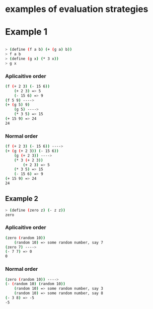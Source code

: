 # examples of evaluation strategies


# Example 1

``` sh racket

> (define (f a b) (+ (g a) b))
> f a b
> (define (g x) (* 3 x))
> g x

```

### Aplicaitive order

``` sh
(f (+ 2 3) (- 15 6))
    (+ 2 3) => 5
    (- 15 6) => 9
(f 5 9) ---->
(+ (g 5) 9)
    (g 5) ---->
    (* 3 5) => 15
(+ 15 9) => 24
24

```

### Normal order

``` sh
(f (+ 2 3) (- 15 6)) ---->
(+ (g (+ 2 3)) (- 15 6))
    (g (+ 2 3)) ---->
    (* 3 (+ 2 3))
        (+ 2 3) => 5
    (* 3 5) => 15
    (- 15 6) => 9
(+ 15 9) => 24
24

```

## Example 2

``` sh racket
> (define (zero z) (- z z))
zero
```

### Aplicaitive order

``` sh
(zero (random 10))
    (random 10) => some random number, say 7
(zero 7) ---->
(- 7 7) => 0
0
```

### Normal order

``` sh
(zero (random 10)) ---->
(- (random 10) (random 10))
    (random 10) => some random number, say 3
    (random 10) => some random number, say 8
(- 3 8) => -5
-5
```
